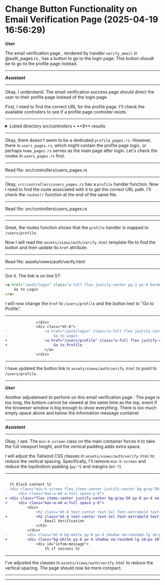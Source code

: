 <!-- Generated by SpecStory -->

# Change Button Functionality on Email Verification Page (2025-04-19 16:56:29)

_**User**_

The email verification page , rendered by handler `verify_email` in @auth_pages.rs , has a button to go to the login page. This button shoudl be to go to the profile page instead.

---

_**Assistant**_



---

Okay, I understand. The email verification success page should direct the user to their profile page instead of the login page.

First, I need to find the correct URL for the profile page. I'll check the available controllers to see if a profile page controller exists.



---

<details>
            <summary>Listed directory src/controllers • **9** results</summary>
        
| Name |
|-------|
| 📄 `users_pages.rs` |
| 📄 `pgp_pages.rs` |
| 📄 `mod.rs` |
| 📄 `auth_pages.rs` |
| 📄 `auth_api.rs` |
| 📄 `home_pages.rs` |
| 📄 `ssh_key_api.rs` |
| 📄 `teams_api.rs` |
| 📄 `teams_pages.rs` |

</details>

---

Okay, there doesn't seem to be a dedicated `profile_pages.rs`. However, there is `users_pages.rs`, which might contain the profile page logic, or perhaps `home_pages.rs` serves as the main page after login. Let's check the routes in `users_pages.rs` first.



---

Read file: src/controllers/users_pages.rs

---

Okay, `src/controllers/users_pages.rs` has a `profile` handler function. Now I need to find the route associated with it to get the correct URL path. I'll check the `routes()` function at the end of the same file.



---

Read file: src/controllers/users_pages.rs

---



---

Great, the routes function shows that the `profile` handler is mapped to `/users/profile`.

Now I will read the `assets/views/auth/verify.html` template file to find the button and then update its `href` attribute.



---

Read file: assets/views/auth/verify.html

---

Got it. The link is on line 57:

```html
<a href="/auth/login" class="w-full flex justify-center py-2 px-4 border border-transparent rounded-md shadow-sm text-sm font-medium text-white bg-indigo-600 hover:bg-indigo-700 focus:outline-none focus:ring-2 focus:ring-offset-2 focus:ring-indigo-500">
    Go to Login
</a>
```

I will now change the `href` to `/users/profile` and the button text to "Go to Profile".



---

```diff
              </div>
              <div class="mt-6">
-                 <a href="/auth/login" class="w-full flex justify-center py-2 px-4 border border-transparent rounded-md shadow-sm text-sm font-medium text-white bg-indigo-600 hover:bg-indigo-700 focus:outline-none focus:ring-2 focus:ring-offset-2 focus:ring-indigo-500">
-                     Go to Login
+                 <a href="/users/profile" class="w-full flex justify-center py-2 px-4 border border-transparent rounded-md shadow-sm text-sm font-medium text-white bg-indigo-600 hover:bg-indigo-700 focus:outline-none focus:ring-2 focus:ring-offset-2 focus:ring-indigo-500">
+                     Go to Profile
                  </a>
              </div>
```

---

I have updated the button link in `assets/views/auth/verify.html` to point to `/users/profile`.

---

_**User**_

Another adjustement to perform on this  email verification page : The page is too long, the bottom cannot be viewed at the same time as the top, event if the broweser window is big enough to show everything. There is too much empty space above and below the information message container

---

_**Assistant**_



---

Okay, I see. The `min-h-screen` class on the main container forces it to take the full viewport height, and the vertical padding adds extra space.

I will adjust the Tailwind CSS classes in `assets/views/auth/verify.html` to reduce the vertical spacing. Specifically, I'll remove `min-h-screen` and reduce the top/bottom padding (`py-*`) and margins (`mt-*`).



---

```diff
  
  {% block content %}
- <div class="min-h-screen flex items-center justify-center bg-gray-50 py-12 px-4 sm:px-6 lg:px-8">
-     <div class="max-w-md w-full space-y-8">
+ <div class="flex items-center justify-center bg-gray-50 py-6 px-4 sm:px-6 lg:px-8">
+     <div class="max-w-md w-full space-y-6">
          <div>
-             <h2 class="mt-6 text-center text-3xl font-extrabold text-gray-900">
+             <h2 class="mt-4 text-center text-3xl font-extrabold text-gray-900">
                  Email Verification
              </h2>
          </div>
-         <div class="mt-8 bg-white py-8 px-4 shadow sm:rounded-lg sm:px-10">
+         <div class="bg-white py-6 px-4 shadow sm:rounded-lg sm:px-10">
              <div id="infom-message">
                  {% if success %}
```

---

I've adjusted the classes in `assets/views/auth/verify.html` to reduce the vertical spacing. The page should now be more compact.

---



---

